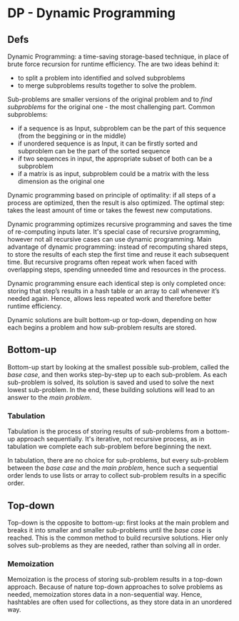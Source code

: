# DP - Dynamic Programming
## Defs
Dynamic Programming: a time-saving storage-based technique, in place of brute force recursion for runtime efficiency. The are two ideas behind it:
* to split a problem into identified and solved subproblems 
* to merge subproblems results together to solve the problem. 

Sub-problems are smaller versions of the original problem and to *find subproblems* for the original one - the most challenging part. Common subproblems:
* if a sequence is as Input, subproblem can be the part of this sequence (from the beggining or in the middle)
* if unordered sequence is as Input, it can be firstly sorted and subproblem can be the part of the sorted sequence
* if two sequences in input, the appropriate subset of both can be a subproblem
* if a matrix is as input, subproblem could be a matrix with the less dimension as the original one

Dynamic programming based on principle of optimality: if all steps of a process are optimized, then the result is also optimized. The optimal step: takes the least amount of time or takes the fewest new computations.

Dynamic programming optimizes recursive programming and saves the time of re-computing inputs later. It's special case of recursive programming, however not all recursive cases can use dynamic programming. Main advantage of dynamic programming: instead of recomputing shared steps, to store the results of each step the first time and reuse it each subsequent time. But recursive programs often repeat work when faced with overlapping steps, spending unneeded time and resources in the process.

Dynamic programming ensure each identical step is only completed once: storing that step’s results in a hash table or an array to call whenever it’s needed again. Hence, allows less repeated work and therefore better runtime efficiency.

Dynamic solutions are built bottom-up or top-down, depending on how each begins a problem and how sub-problem results are stored.

## Bottom-up
Bottom-up start by looking at the smallest possible sub-problem, called the *base case*, and then works step-by-step up to each sub-problem. As each sub-problem is solved, its solution is saved and used to solve the next lowest sub-problem. In the end, these building solutions will lead to an answer to the *main problem*.

### Tabulation
Tabulation is the process of storing results of sub-problems from a bottom-up approach sequentially. It's iterative, not recursive process, as in tabulation we complete each sub-problem before beginning the next.

In tabulation, there are no choice for sub-problems, but every sub-problem between the *base case* and the *main problem*, hence such a sequential order lends to use lists or array to collect sub-problem results in a specific order.

## Top-down
Top-down is the opposite to bottom-up: first looks at the main problem and breaks it into smaller and smaller sub-problems until the *base case* is reached. This is the common method to build recursive solutions. Hier only solves sub-problems as they are needed, rather than solving all in order.

### Memoization
Memoization is the process of storing sub-problem results in a top-down approach.
Because of nature top-down approaches to solve problems as needed, memoization stores data in a non-sequential way. Hence, hashtables are often used for collections, as they store data in an unordered way.

